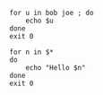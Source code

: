 ```shell
for u in bob joe ; do
	echo $u
done
exit 0
```

```shell
for n in $*
do
	echo "Hello $n"
done
exit 0
```